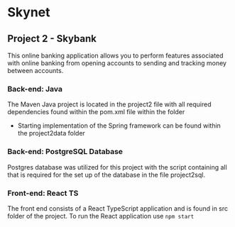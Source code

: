# Skynet

## Project 2 - Skybank

This online banking application allows you to perform features associated with online banking from opening accounts to sending and tracking money between accounts.

### Back-end: Java

The Maven Java project is located in the project2 file with all required dependencies found within the pom.xml file within the folder
  
* Starting implementation of the Spring framework can be found within the project2data folder

### Back-end: PostgreSQL Database

Postgres database was utilized for this project with the script containing all that is required for the set up of the database in the file project2sql.

### Front-end: React TS

The front end consists of a React TypeScript application and is found in src folder of the project. To run the React application use ```npm start```

